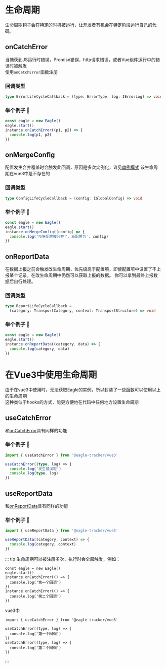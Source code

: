 # 生命周期
生命周期钩子会在特定的时机被运行，让开发者有机会在特定阶段运行自己的代码。


## onCatchError
当捕获到JS运行时错误，Promise错误，http请求错误，或者Vue组件运行中的错误时被触发  
使用`onCatchError`函数注册
### 回调类型
```typescript
type ErrorLifeCycleCallback = (type: ErrorType, log: IErrorLog) => void
```
### 举个例子 :chestnut:
```typescript
const eagle = new Eagle()
eagle.start()
instance.onCatchError((p1, p2) => {
  console.log(p1, p2)
})
```
## onMergeConfig
配置发生合并覆盖时会触发此回调，原因是多次实例化，详见[单例模式](/guide/single)
该生命周期在vue3中是不存在的

### 回调类型
```typescript
type ConfigLifeCycleCallback = (config: IGlobalConfig) => void
```
### 举个例子 :chestnut:
```typescript
const eagle = new Eagle()
eagle.start()
instance.onMergeConfig((config) => {
  console.log('哎呀配置被合并了，新配置为', config)
})
```
## onReportData

在数据上报之前会触发改生命周期，优先级高于配置项，即使配置项中设置了不上报某个记录，在改生命周期中仍然可以获取上报的数据。
你可以拿到最终上报数据后自行处理。
### 回调类型
```typescript
type ReportLifeCycleCallback =
  (category: TransportCategory, context: TransportStructure) => void
```
### 举个例子 :chestnut:
```typescript
const eagle = new Eagle()
eagle.start()
instance.onReportData((category, data) => {
  console.log(category, data)
})
```

# 在Vue3中使用生命周期
由于在vue3中使用时，无法获取Eagle的实例，所以封装了一些函数可以使用以上的生命周期  
这种类似于hooks的方式，能更方便地在代码中任何地方设置生命周期

## useCatchError
和[onCatchError](#oncatcherror)具有同样的功能


### 举个例子 :chestnut:
```typescript
import { useCatchError } from '@eagle-tracker/vue3'

useCatchError((type, log) => {
  console.log('发生错误啦')
  console.log(type, log)
})
```

## useReportData
和[onReportData](#onreportdata)具有同样的功能


### 举个例子 :chestnut:
```typescript
import { useReportData } from '@eagle-tracker/vue3'

useReportData((category, context) => {
  console.log(category, context)
})
```

::: tip
生命周期可以被注册多次，执行时会全部触发，例如：
```typescript{4,7}
const eagle = new Eagle()
eagle.start()
instance.onCatchError(() => {
  console.log('第一个回调')
})
instance.onCatchError(() => {
  console.log('第二个回调')
})
```
vue3中
```typescript{4,7}
import { useCatchError } from '@eagle-tracker/vue3'

useCatchError((type, log) => {
  console.log('第一个回调')
})
useCatchError((type, log) => {
  console.log('第二个回调')
})
```
:::
